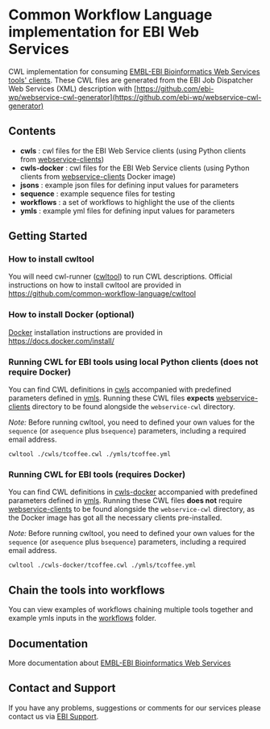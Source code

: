 # Common Workflow Language implementation for EBI Web Services
CWL implementation for consuming [EMBL-EBI Bioinformatics Web Services tools' clients](https://github.com/ebi-wp/webservice-clients).
These CWL files are generated from the EBI Job Dispatcher Web Services (XML) description with
[https://github.com/ebi-wp/webservice-cwl-generator](https://github.com/ebi-wp/webservice-cwl-generator)

## Contents
- **cwls** : cwl files for the EBI Web Service clients (using Python clients
from [webservice-clients](https://github.com/ebi-wp/webservice-clients))
- **cwls-docker** : cwl files for the EBI Web Service clients
(using Python clients from [webservice-clients](https://github.com/ebi-wp/webservice-clients) Docker image)
- **jsons** : example json files for defining input values for parameters
- **sequence** : example sequence files for testing
- **workflows** : a set of workflows to highlight the use of the clients
- **ymls** : example yml files for defining input values for parameters


## Getting Started
### How to install cwltool
You will need cwl-runner ([cwltool](https://github.com/common-workflow-language/cwltool)) to run CWL descriptions.
Official instructions on how to install cwltool are provided in https://github.com/common-workflow-language/cwltool

### How to install Docker (optional)
[Docker](https://www.docker.com/) installation instructions are provided in https://docs.docker.com/install/

### Running CWL for EBI tools using local Python clients (does not require Docker)

You can find CWL definitions in [cwls](cwls) accompanied with predefined parameters defined in [ymls](ymls).
Running these CWL files **expects** [webservice-clients](https://github.com/ebi-wp/webservice-clients) directory to be
found alongside the `webservice-cwl` directory.

*Note:* Before running cwltool, you need to defined your own values for the `sequence` (or `asequence` plus `bsequence`)
parameters, including a required email address.

```
cwltool ./cwls/tcoffee.cwl ./ymls/tcoffee.yml
```

### Running CWL for EBI tools (requires Docker)

You can find CWL definitions in [cwls-docker](cwls-docker) accompanied with predefined parameters defined in [ymls](ymls).
Running these CWL files **does not** require [webservice-clients](https://github.com/ebi-wp/webservice-clients) to be
found alongside the `webservice-cwl` directory, as the Docker image has got all the necessary clients pre-installed.

*Note:* Before running cwltool, you need to defined your own values for the `sequence` (or `asequence` plus `bsequence`)
parameters, including a required email address.

```
cwltool ./cwls-docker/tcoffee.cwl ./ymls/tcoffee.yml
```

## Chain the tools into workflows

You can view examples of workflows chaining multiple tools together and example ymls inputs in the [workflows](workflows) folder.

## Documentation

More documentation about [EMBL-EBI Bioinformatics Web Services](https://www.ebi.ac.uk/seqdb/confluence/display/WEBSERVICES/EMBL-EBI+Web+Services)

## Contact and Support

If you have any problems, suggestions or comments for our services please
contact us via [EBI Support](http://www.ebi.ac.uk/support/index.php?query=WebServices).
